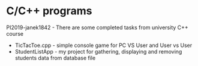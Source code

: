 # C/C++ programs

PI2019-janek1842 - There are some completed tasks from university C++ course 

* TicTacToe.cpp - simple console game for PC VS User and User vs User
* StudentListApp - my project for gathering, displaying and removing students data from database file
